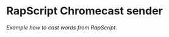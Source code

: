 RapScript Chromecast sender
===========================

_Example how to cast words from RapScript._
